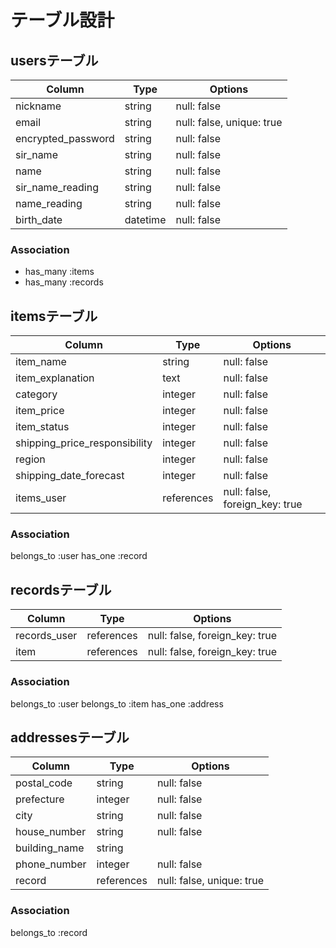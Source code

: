 # テーブル設計

## usersテーブル
| Column                    | Type     | Options                   |
| --------                  | ------   | -----------               |
| nickname                  | string   | null: false               |
| email                     | string   | null: false, unique: true |
| encrypted_password        | string   | null: false               |
| sir_name                  | string   | null: false               |
| name                      | string   | null: false               |
| sir_name_reading          | string   | null: false               |
| name_reading              | string   | null: false               |
| birth_date                | datetime | null: false               |

### Association

- has_many :items
- has_many :records

## itemsテーブル
| Column                            | Type          | Options                        |
| -------------------------------   | ----------    | -----------------------------  |
| item_name                         | string        | null: false                    |
| item_explanation                  | text          | null: false                    |
| category                          | integer       | null: false                    |
| item_price                        | integer       | null: false                    |
| item_status                       | integer       | null: false                    |
| shipping_price_responsibility     | integer       | null: false                    |
| region                            | integer       | null: false                    |
| shipping_date_forecast            | integer       | null: false                    |
| items_user                        | references    | null: false, foreign_key: true |


### Association

belongs_to :user
has_one    :record


## recordsテーブル
| Column                  | Type       | Options                        |
| --------------------    | ---------- | ------------------------------ |
| records_user            | references | null: false, foreign_key: true |
| item                    | references | null: false, foreign_key: true |

### Association

belongs_to :user
belongs_to :item
has_one    :address


## addressesテーブル
| Column                  | Type       | Options                        |
| --------------------    | ---------- | ------------------------------ |
| postal_code             | string     | null: false                    |
| prefecture              | integer    | null: false                    |
| city                    | string     | null: false                    |
| house_number            | string     | null: false                    |
| building_name           | string     |                                |
| phone_number            | integer    | null: false                    |
| record                  | references | null: false, unique: true      |

### Association

belongs_to :record